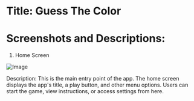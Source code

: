 # Title: Guess The Color 

# Screenshots and Descriptions:

1. Home Screen

![Image](https://github.com/user-attachments/assets/4f4abda3-8873-43a0-afe7-e3c42920c7a4)

Description: This is the main entry point of the app. The home screen displays the app's title, a play button, and other menu options. Users can start the game, view instructions, or access settings from here.
